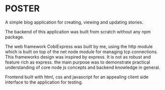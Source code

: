 # POSTER

A simple blog application for creating, viewing and updating stories.

The backend of this application was built from scratch without any npm package.

The web framework CobiExpress was built by me, using the http module which is built on top of the net node module for managing tcp connections. This frameworks design was inspired by express. It is not as robust and feature rich as express. the main purpose was to demonstrate practical understanding of core node js concepts and backend knowledge in general.

Frontend built with html, css and javascript for an appealing client side interface to the application for testing.